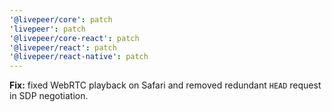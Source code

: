 ```yaml
---
'@livepeer/core': patch
'livepeer': patch
'@livepeer/core-react': patch
'@livepeer/react': patch
'@livepeer/react-native': patch
---
```


**Fix:** fixed WebRTC playback on Safari and removed redundant `HEAD` request in SDP negotiation.
